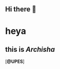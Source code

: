 ## Hi there 👋
# heya
## this is *Archisha*
[**@UPES**]

<!--
**Varbz-arch/Varbz-arch** is a ✨ _special_ ✨ repository because its `README.md` (this file) appears on your GitHub profile.

Here are some ideas to get you started:

- 🔭 I’m currently working on ... ednvnjw
- 🌱 I’m currently learning ...ckvmpl
- 👯 I’m looking to collaborate on ...d.kvpzgx
- 🤔 I’m looking for help with ...
- 💬 Ask me about ...
- 📫 How to reach me: ...
- 😄 Pronouns: ...
- ⚡ Fun fact: ...
-->
